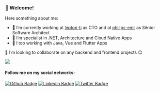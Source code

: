 ### 👋 Welcome!

Here something about me:

- 🔭 I’m currently working at [lepton-ti](http://leptonti.com.br) as CTO and at [philips-emr](https://www.philips.com.br/healthcare/resources/landing/tasy) as Sênior Software Architect
- :muscle: I’m specialist in .NET, Architecture and Cloud Native Apps
- 🌱 I too working with Java, Vue and Flutter Apps

👯 I’m looking to collaborate on any backend and frontend projects 😉

<a href="https://github.com/lenerson">
  <img align="top" src="https://github-readme-stats.vercel.app/api/top-langs/?username=lenerson&theme=synthwave&langs_count=3" />
</a>

#### Follow me on my social networks:
[![Github Badge](https://img.shields.io/badge/-Github-000?style=flat-square&logo=Github&logoColor=white&link=https://github.com/lenerson)](https://github.com/lenerson)
[![Linkedin Badge](https://img.shields.io/badge/-LinkedIn-blue?style=flat-square&logo=Linkedin&logoColor=white&link=https://www.linkedin.com/in/lenerson-velho-nunes-85892926)](https://www.linkedin.com/in/lenerson-velho-nunes-85892926)
[![Twitter Badge](https://img.shields.io/badge/-Twitter-blue?style=flat-square&labelColor=blue&logo=twitter&logoColor=white&link=https://twitter.com/lenersonn)](https://twitter.com/lenersonn)

<!--
**lenerson/lenerson** is a ✨ _special_ ✨ repository because its `README.md` (this file) appears on your GitHub profile.

Here are some ideas to get you started:

- 🔭 I’m currently working on ...
- 🌱 I’m currently learning ...
- 👯 I’m looking to collaborate on ...
- 🤔 I’m looking for help with ...
- 💬 Ask me about ...
- 📫 How to reach me: ...
- 😄 Pronouns: ...
- ⚡ Fun fact: ...
-->
